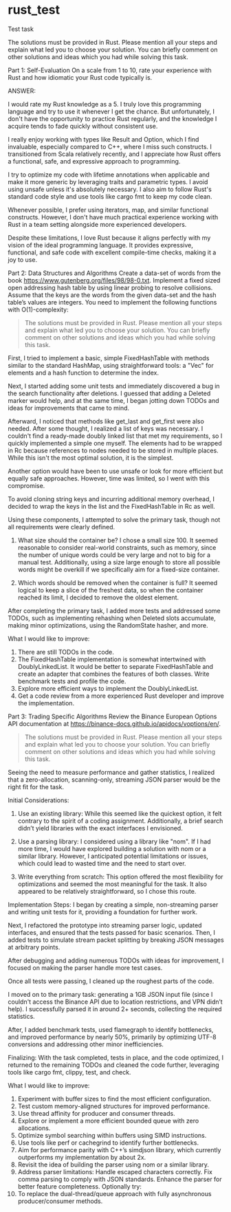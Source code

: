 # rust_test
Test task

The solutions must be provided in Rust. Please mention all your steps and explain what led you
to choose your solution. You can briefly comment on other solutions and ideas which you had while solving this task.

Part 1: Self-Evaluation
On a scale from 1 to 10, rate your experience with Rust and how idiomatic your Rust code typically is.

ANSWER:

I would rate my Rust knowledge as a 5. I truly love this programming language and try to use it whenever I get the chance.
But unfortunately, I don't have the opportunity to practice Rust regularly, 
and the knowledge I acquire tends to fade quickly without consistent use.

I really enjoy working with types like Result and Option, which I find invaluable, especially compared to C++, 
where I miss such constructs. I transitioned from Scala relatively recently, 
and I appreciate how Rust offers a functional, safe, and expressive approach to programming.

I try to optimize my code with lifetime annotations when applicable and make it more generic by leveraging traits and parametric types. 
I avoid using unsafe unless it's absolutely necessary. 
I also aim to follow Rust's standard code style and use tools like cargo fmt to keep my code clean.

Whenever possible, I prefer using iterators, map, and similar functional constructs. 
However, I don't have much practical experience working with Rust in a team setting alongside more experienced developers.

Despite these limitations, I love Rust because it aligns perfectly with my vision of the ideal programming language. 
It provides expressive, functional, and safe code with excellent compile-time checks, making it a joy to use.

Part 2: Data Structures and Algorithms
Create a data-set of words from the book https://www.gutenberg.org/files/98/98-0.txt. 
Implement a fixed sized open addressing hash table by using linear probing to resolve collisions. 
Assume that the keys are the words from the given data-set and the hash table’s values are integers. 
You need to implement the following functions with O(1)-complexity:

> The solutions must be provided in Rust. Please mention all your steps and explain what led you
to choose your solution. You can briefly comment on other solutions and ideas which you had while solving this task.

First, I tried to implement a basic, simple FixedHashTable with methods similar to the standard HashMap, 
using straightforward tools: a "Vec" for elements and a hash function to determine the index.

Next, I started adding some unit tests and immediately discovered a bug in the search functionality after deletions.
I guessed that adding a Deleted marker would help, and at the same time, 
I began jotting down TODOs and ideas for improvements that came to mind.

Afterward, I noticed that methods like get_last and get_first were also needed. 
After some thought, I realized a list of keys was necessary. 
I couldn't find a ready-made doubly linked list that met my requirements, 
so I quickly implemented a simple one myself. 
The elements had to be wrapped in Rc<RefCell> because references to nodes needed to be stored in multiple places. 
While this isn't the most optimal solution, it is the simplest.

Another option would have been to use unsafe or look for more efficient but equally safe approaches. 
However, time was limited, so I went with this compromise.

To avoid cloning string keys and incurring additional memory overhead, 
I decided to wrap the keys in the list and the FixedHashTable in Rc as well.

Using these components, I attempted to solve the primary task, though not all requirements were clearly defined.

1. What size should the container be?
I chose a small size 100. It seemed reasonable to consider real-world constraints, 
such as memory, since the number of unique words could be very large and not to big for a manual test. 
Additionally, using a size large enough to store all possible words might be overkill if we specifically aim for a fixed-size container.

2. Which words should be removed when the container is full?
It seemed logical to keep a slice of the freshest data, so when the container reached its limit, 
I decided to remove the oldest element.

After completing the primary task, I added more tests and addressed some TODOs, 
such as implementing rehashing when Deleted slots accumulate, making minor optimizations, using the RandomState hasher, and more.

What I would like to improve:
1. There are still TODOs in the code.
2. The FixedHashTable implementation is somewhat intertwined with DoublyLinkedList. It would be better to separate FixedHashTable and create an adapter that combines the features of both classes.
Write benchmark tests and profile the code.
3. Explore more efficient ways to implement the DoublyLinkedList.
4. Get a code review from a more experienced Rust developer and improve the implementation.

Part 3: Trading Specific Algorithms
Review the Binance European Options API documentation at https://binance-docs.github.io/apidocs/voptions/en/.

> The solutions must be provided in Rust. Please mention all your steps and explain what led you
to choose your solution. You can briefly comment on other solutions and ideas which you had while solving this task.

Seeing the need to measure performance and gather statistics,
I realized that a zero-allocation, scanning-only, streaming JSON parser would be the right fit for the task.

Initial Considerations:
1. Use an existing library:
While this seemed like the quickest option, it felt contrary to the spirit of a coding assignment. 
Additionally, a brief search didn’t yield libraries with the exact interfaces I envisioned.

2. Use a parsing library:
I considered using a library like "nom". If I had more time, I would have explored building a solution with nom or a similar library. 
However, I anticipated potential limitations or issues, which could lead to wasted time and the need to start over.

3. Write everything from scratch:
This option offered the most flexibility for optimizations and seemed the most meaningful for the task. 
It also appeared to be relatively straightforward, so I chose this route.

Implementation Steps:
I began by creating a simple, non-streaming parser and writing unit tests for it, providing a foundation for further work.

Next, I refactored the prototype into streaming parser logic, updated interfaces, 
and ensured that the tests passed for basic scenarios. 
Then, I added tests to simulate stream packet splitting by breaking JSON messages at arbitrary points.

After debugging and adding numerous TODOs with ideas for improvement, I focused on making the parser handle more test cases.

Once all tests were passing, I cleaned up the roughest parts of the code.

I moved on to the primary task: generating a 1GB JSON input file 
(since I couldn't access the Binance API due to location restrictions, and VPN didn’t help). 
I successfully parsed it in around 2+ seconds, collecting the required statistics.

After, I added benchmark tests, used flamegraph to identify bottlenecks, 
and improved performance by nearly 50%, primarily by optimizing UTF-8 conversions and addressing other minor inefficiencies.

Finalizing:
With the task completed, tests in place, and the code optimized, 
I returned to the remaining TODOs and cleaned the code further, leveraging tools like cargo fmt, clippy, test, and check.

What I would like to improve:
1. Experiment with buffer sizes to find the most efficient configuration.
2. Test custom memory-aligned structures for improved performance.
3. Use thread affinity for producer and consumer threads.
4. Explore or implement a more efficient bounded queue with zero allocations.
5. Optimize symbol searching within buffers using SIMD instructions.
6. Use tools like perf or cachegrind to identify further bottlenecks.
7. Aim for performance parity with C++’s simdjson library, which currently outperforms my implementation by about 2x.
8. Revisit the idea of building the parser using nom or a similar library.
9. Address parser limitations:
Handle escaped characters correctly.
Fix comma parsing to comply with JSON standards.
Enhance the parser for better feature completeness.
Optionally try:
10. To replace the dual-thread/queue approach with fully asynchronous producer/consumer methods.